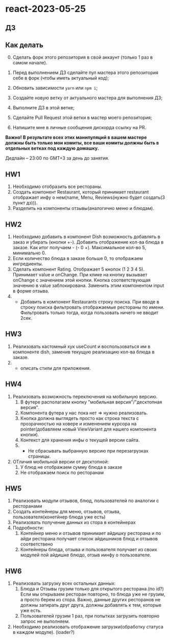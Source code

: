 # react-2023-05-25

## ДЗ

## Как делать

0. Сделать форк этого репозитория в свой аккаунт (только 1 раз в самом начале).

1. Перед выполнением ДЗ сделайте пул мастера этого репозитория себе в форк (чтобы иметь актуальный код);
2. Обновить зависимости `yarn` или `npm i`;
3. Создайте новую ветку от актуального мастера для выполнения ДЗ;
4. Выполните ДЗ в этой ветке;
5. Сделайте Pull Request этой ветки в мастер моего репозитория;
6. Напишите мне в личные сообщения дискорда ссылку на PR.

**Важно! В результате всех этих манипуляций в вашем мастере должны быть только мои комиты, все ваши комиты должны быть в отдельных ветках под каждую домашку.**

Дедлайн – 23:00 по GMT+3 за день до занятия.

## HW1

1. Необходимо отобразить все рестораны.
2. Создать компонент Restaurant, который принимает restaurant отображает инфу о нем(name, Menu, Reviews(нужно будет создать(3 пункт дз))).
3. Разделить на компоненты отзывы(аналогично меню и блюдам).

## HW2

1. Необходимо добавить в компонент Dish возможность добавлять в заказ и убирать (кнопки +-). Добавить отображение кол-ва блюда в заказе. Как итог получаем - (- 0 +). Максимальное кол-во 5, минимально 0.
2. Если количество блюда в заказе больше 0, то отображаем ингредиенты.
3. Сделать компонент Rating. Отображает 5 кнопок (1 2 3 4 5). Принимает value и onChange. При клике на кнопку вызывает onChange с значением этой кнопки. Кнопка соответствующая значению в value заблокирована. Заменить этим компонентом input в форме отзыва.
4. * Добавить в компонент Restaurants строку поиска. При вводе в строку поиска фильтровать отображаемые рестораны по имени. Фильтровать только тогда, когда пользовать ничего не вводит 2сек.

## HW3

1. Реализовать кастомный хук useCount и воспользоваться им в компоненте dish, заменив текущую реализацию кол-ва блюда в заказе.
2. * описать стили для приложения.

## HW4

1. Реализовать возможность переключения на мобильную версию.
    1. В футере располагаем кнопку "мобильная версия"/"десктопная версия".
    1. Компонента футера у нас пока нет => нужно реализовать.
    1. Кнопка должна выглядеть просто как строка текста с прозрачностью на ховере и изменением курсора на pointer(добавляем новый ViewVariant для нашего компонента кнопки).
    1. Контекст для хранения инфы о текущей версии сайта.
    1. * Не сбрасывать выбранную версию при перезагрузках страницы.
1. ОТличия мобильной версии от десктопной:
    1. У блюд не отображаем сумму блюда в заказе
    1. Не отображаем поиск по ресторанам

## HW5

1. Реализовать модули отзывов, блюд, пользователей по аналогии с ресторанами
2. Создать контейнеры для меню, отзывов, отзыва, пользователя(конетйнер блюда уже есть)
3. Реализовать получение данных из стора в контейнерах
4. Подробности:
    1. Контейнер меню и отзывов принимает айдишку ресторана и по айди ресторана получает список айдишников блюд и отзывов соответствено
    2. Контейнеры блюда, отзыва и пользователя получает из своих модулей пой айдишке блюдо, отзыв иинфу о пользователе.

## HW6

1. Реализовать загрузку всех остальных данных:
    1. Блюда и Отзывы грузим только для открытого ресторана.(по id?) Если мы открываем ресторан повторно, то блюда уже не грузим, а просто берем из стора. Важно, данные других ресторанов не должны затирать друг друга, должны добавлять к тем, которые уже есть.
    2. Пользователей грузим 1 раз, при попытках загрузить повторно запрос не выполняем.
2. Необходимо реализовать отображение загрузки(обработку статуса в каждом модуле). (loader?)

